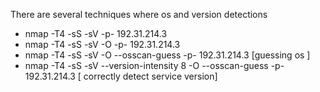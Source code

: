 There are several techniques where os and version detections
- nmap -T4 -sS -sV -p- 192.31.214.3
- nmap -T4 -sS -sV -O -p- 192.31.214.3
- nmap -T4 -sS -sV -O --osscan-guess -p- 192.31.214.3 [guessing os ]
- nmap -T4 -sS -sV --version-intensity 8 -O --osscan-guess -p- 192.31.214.3 [ correctly detect service version]


